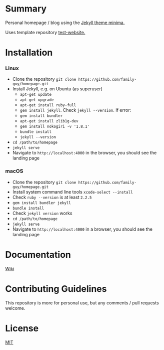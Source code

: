 # Summary

Personal homepage / blog using the [Jekyll theme minima.](https://jekyll.github.io/minima/)

Uses template repository [test-website.](https://github.com/family-guy/test-website)

# Installation

### Linux

- Clone the repository `git clone https://github.com/family-guy/homepage.git`
- Install Jekyll, e.g. on Ubuntu (as superuser)
    * `apt-get update`
    * `apt-get upgrade`
    * `apt-get install ruby-full`
    * `gem install jekyll`. Check `jekyll --version`. If error:
    * `gem install bundler`
    * `apt-get install zlib1g-dev`
    * `gem install nokogiri -v '1.8.1'`
    * `bundle install`
    * `jekyll --version`
- `cd /path/to/homepage`
- `jekyll serve`
- Navigate to `http://localhost:4000` in the browser, you should see the landing page

### macOS

- Clone the repository `git clone https://github.com/family-guy/homepage.git`
- Install system command line tools `xcode-select --install`
- Check `ruby --version` is at least `2.2.5`
- `gem install bundler jekyll`
- `bundle install`
- Check `jekyll version` works
- `cd /path/to/homepage`
- `jekyll serve`
- Navigate to `http://localhost:4000` in a browser, you should see the landing page

# Documentation

[Wiki](https://github.com/family-guy/homepage/wiki)

# Contributing Guidelines

This repository is more for personal use, but any comments / pull requests welcome.

# License

[MIT](http://opensource.org/licenses/MIT)
